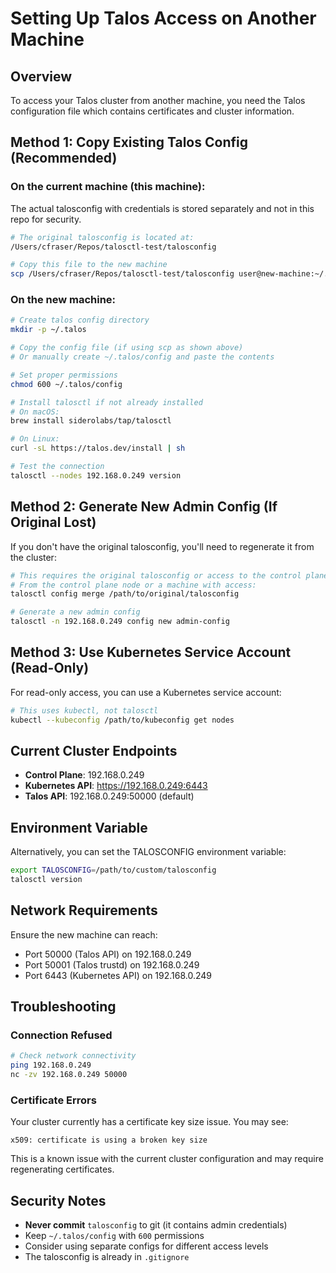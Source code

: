 # Setting Up Talos Access on Another Machine

## Overview

To access your Talos cluster from another machine, you need the Talos configuration file which contains certificates and cluster information.

## Method 1: Copy Existing Talos Config (Recommended)

### On the current machine (this machine):

The actual talosconfig with credentials is stored separately and not in this repo for security.

```bash
# The original talosconfig is located at:
/Users/cfraser/Repos/talosctl-test/talosconfig

# Copy this file to the new machine
scp /Users/cfraser/Repos/talosctl-test/talosconfig user@new-machine:~/.talos/config
```

### On the new machine:

```bash
# Create talos config directory
mkdir -p ~/.talos

# Copy the config file (if using scp as shown above)
# Or manually create ~/.talos/config and paste the contents

# Set proper permissions
chmod 600 ~/.talos/config

# Install talosctl if not already installed
# On macOS:
brew install siderolabs/tap/talosctl

# On Linux:
curl -sL https://talos.dev/install | sh

# Test the connection
talosctl --nodes 192.168.0.249 version
```

## Method 2: Generate New Admin Config (If Original Lost)

If you don't have the original talosconfig, you'll need to regenerate it from the cluster:

```bash
# This requires the original talosconfig or access to the control plane node
# From the control plane node or a machine with access:
talosctl config merge /path/to/original/talosconfig

# Generate a new admin config
talosctl -n 192.168.0.249 config new admin-config
```

## Method 3: Use Kubernetes Service Account (Read-Only)

For read-only access, you can use a Kubernetes service account:

```bash
# This uses kubectl, not talosctl
kubectl --kubeconfig /path/to/kubeconfig get nodes
```

## Current Cluster Endpoints

- **Control Plane**: 192.168.0.249
- **Kubernetes API**: https://192.168.0.249:6443
- **Talos API**: 192.168.0.249:50000 (default)

## Environment Variable

Alternatively, you can set the TALOSCONFIG environment variable:

```bash
export TALOSCONFIG=/path/to/custom/talosconfig
talosctl version
```

## Network Requirements

Ensure the new machine can reach:
- Port 50000 (Talos API) on 192.168.0.249
- Port 50001 (Talos trustd) on 192.168.0.249
- Port 6443 (Kubernetes API) on 192.168.0.249

## Troubleshooting

### Connection Refused
```bash
# Check network connectivity
ping 192.168.0.249
nc -zv 192.168.0.249 50000
```

### Certificate Errors
Your cluster currently has a certificate key size issue. You may see:
```
x509: certificate is using a broken key size
```

This is a known issue with the current cluster configuration and may require regenerating certificates.

## Security Notes

- **Never commit** `talosconfig` to git (it contains admin credentials)
- Keep `~/.talos/config` with `600` permissions
- Consider using separate configs for different access levels
- The talosconfig is already in `.gitignore`
